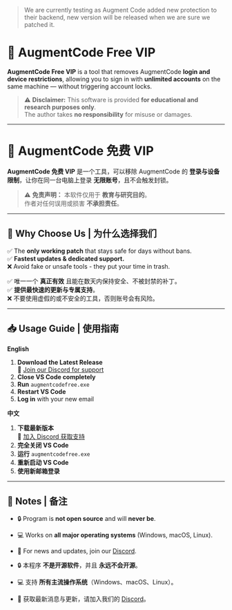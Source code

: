 > We are currently testing as Augment Code added new protection to their backend, new version will be released when we are sure we patched it.

# 🚀 AugmentCode Free VIP

**AugmentCode Free VIP** is a tool that removes AugmentCode **login and device restrictions**, allowing you to sign in with **unlimited accounts** on the same machine — without triggering account locks.  

> ⚠ **Disclaimer:** This software is provided **for educational and research purposes only**.  
> The author takes **no responsibility** for misuse or damages.

---

# 🚀 AugmentCode 免费 VIP

**AugmentCode 免费 VIP** 是一个工具，可以移除 AugmentCode 的 **登录与设备限制**，让你在同一台电脑上登录 **无限账号**，且不会触发封锁。  

> ⚠ **免责声明：** 本软件仅用于 **教育与研究目的**。  
> 作者对任何误用或损害 **不承担责任**。

---

## 👋 Why Choose Us | 为什么选择我们  

✅ The **only working patch** that stays safe for days without bans.  
✅ **Fastest updates & dedicated support.**  
❌ Avoid fake or unsafe tools - they put your time in trash.  

✅ 唯一一个 **真正有效** 且能在数天内保持安全、不被封禁的补丁。  
✅ **提供最快速的更新与专属支持**。  
❌ 不要使用虚假的或不安全的工具，否则账号会有风险。

---

## 📥 Usage Guide | 使用指南  

**English**  
1. **Download the Latest Release**  
   📎 [Join our Discord for support](https://discord.gg/C45ngMAkAZ)  
2. **Close VS Code completely**  
3. **Run** `augmentcodefree.exe`  
4. **Restart VS Code**  
5. **Log in** with your new email  

**中文**  
1. **下载最新版本**  
   📎 [加入 Discord 获取支持](https://discord.gg/C45ngMAkAZ)  
2. **完全关闭 VS Code**  
3. **运行** `augmentcodefree.exe`  
4. **重新启动 VS Code**  
5. **使用新邮箱登录**

---

## 📝 Notes | 备注  

- 🔒 Program is **not open source** and will **never be**.  
- 💻 Works on **all major operating systems** (Windows, macOS, Linux).  
- 📢 For news and updates, join our [Discord](https://discord.gg/C45ngMAkAZ).  

- 🔒 本程序 **不是开源软件**，并且 **永远不会开源**。  
- 💻 支持 **所有主流操作系统**（Windows、macOS、Linux）。  
- 📢 获取最新消息与更新，请加入我们的 [Discord](https://discord.gg/C45ngMAkAZ)。
